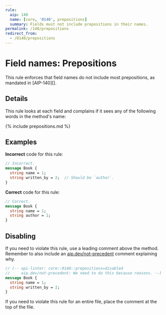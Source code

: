 ```yaml
---
rule:
  aip: 140
  name: [core, '0140', prepositions]
  summary: Fields must not include prepositions in their names.
permalink: /140/prepositions
redirect_from:
  - /0140/prepositions
---
```


# Field names: Prepositions

This rule enforces that field names do not include most prepositions, as
mandated in [AIP-140][].

## Details

This rule looks at each field and complains if it sees any of the following
words in the method's name:

{% include prepositions.md %}

## Examples

**Incorrect** code for this rule:

```proto
// Incorrect.
message Book {
  string name = 1;
  string written_by = 2;  // Should be `author`.
}
```

**Correct** code for this rule:

```proto
// Correct.
message Book {
  string name = 1;
  string author = 2;
}
```

## Disabling

If you need to violate this rule, use a leading comment above the method.
Remember to also include an [aip.dev/not-precedent][] comment explaining why.

```proto
// (-- api-linter: core::0140::prepositions=disabled
//     aip.dev/not-precedent: We need to do this because reasons. --)
message Book {
  string name = 1;
  string written_by = 2;
}
```

If you need to violate this rule for an entire file, place the comment at the
top of the file.

[aip-136]: https://aip.dev/136
[aip.dev/not-precedent]: https://aip.dev/not-precedent
